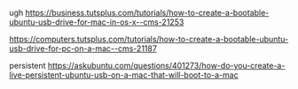 ugh https://business.tutsplus.com/tutorials/how-to-create-a-bootable-ubuntu-usb-drive-for-mac-in-os-x--cms-21253

https://computers.tutsplus.com/tutorials/how-to-create-a-bootable-ubuntu-usb-drive-for-pc-on-a-mac--cms-21187

persistent
https://askubuntu.com/questions/401273/how-do-you-create-a-live-persistent-ubuntu-usb-on-a-mac-that-will-boot-to-a-mac
